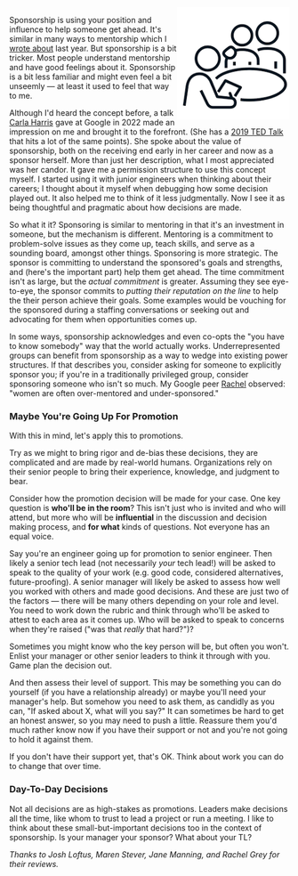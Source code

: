 <!--
.. title: Sponsoring
.. slug: sponsoring
.. date: 2025-03-30 12:00:00 UTC-08:00
.. tags: Management
.. category: 
.. link: 
.. description: 
.. type: text
.. status:
-->

<img style="float:right" class="postimage" src="/f/sponsor.png" alt="One person helping another while at being graded" width=40%>

Sponsorship is using your position and influence to help someone get ahead.
It's similar in many ways to mentorship which I [wrote about](/posts/mentoring)
last year. But sponsorship is a bit tricker. Most people understand mentorship
and have good feelings about it. Sponsorship is a bit less familiar and might
even feel a bit unseemly &mdash; at least it used to feel that way to me.

Although I'd heard the concept before, a talk [Carla Harris][] gave at Google in
2022 made an impression on me and brought it to the forefront. (She has a [2019
TED Talk][vid] that hits a lot of the same points). She spoke about the value of
sponsorship, both on the receiving end early in her career and now as a sponsor
herself. More than just her description, what I most appreciated was her candor.
It gave me a permission structure to use this concept myself. I started using it
with junior engineers when thinking about their careers; I thought about it
myself when debugging how some decision played out. It also helped me to think
of it less judgmentally. Now I see it as being thoughtful and pragmatic about
how decisions are made.

So what it it? Sponsoring is similar to mentoring in that it's an investment in
someone, but the mechanism is different. Mentoring is a commitment to
problem-solve issues as they come up, teach skills, and serve as a sounding
board, amongst other things. Sponsoring is more strategic. The sponsor is
committing to understand the sponsored's goals and strengths, and (here's the
important part) help them get ahead. The time commitment isn't as large, but the
_actual commitment_ is greater. Assuming they see eye-to-eye, the sponsor
commits to _putting their reputation on the line_ to help the their person
achieve their goals. Some examples would be vouching for the sponsored during a
staffing conversations or seeking out and advocating for them when opportunities
comes up.

In some ways, sponsorship acknowledges and even co-opts the "you have to know
somebody" way that the world actually works. Underrepresented groups can benefit
from sponsorship as a way to wedge into existing power structures. If that
describes you, consider asking for someone to explicitly sponsor you; if you're
in a traditionally privileged group, consider sponsoring someone who isn't so
much.  My Google peer [Rachel][] observed: "women are often over-mentored and
under-sponsored."

### Maybe You're Going Up For Promotion

With this in mind, let's apply this to promotions.

Try as we might to bring rigor and de-bias these decisions, they are complicated
and are made by real-world humans. Organizations rely on their senior people to
bring their experience, knowledge, and judgment to bear.

Consider how the promotion decision will be made for your case. One key question
is **who'll be in the room**? This isn't just who is invited and who will
attend, but more who will be **influential** in the discussion and decision
making process, and **for what** kinds of questions. Not everyone has an equal
voice.

Say you're an engineer going up for promotion to senior engineer. Then likely a
senior tech lead (not necessarily _your_ tech lead!) will be asked to speak to
the quality of your work (e.g. good code, considered alternatives,
future-proofing). A senior manager will likely be asked to assess how well you
worked with others and made good decisions. And these are just two of the
factors &mdash; there will be many others depending on your role and level. You
need to work down the rubric and think through who'll be asked to attest to each
area as it comes up. Who will be asked to speak to concerns when they're raised
("was that _really_ that hard?")?

Sometimes you might know who the key person will be, but often you won't. Enlist
your manager or other senior leaders to think it through with you. Game plan the
decision out.

And then assess their level of support. This may be something you can do
yourself (if you have a relationship already) or maybe you'll need your
manager's help. But somehow you need to ask them, as candidly as you can, "If
asked about X, what will you say?" It can sometimes be hard to get an honest
answer, so you may need to push a little. Reassure them you'd much rather know
now if you have their support or not and you're not going to hold it against
them.

If you don't have their support yet, that's OK. Think about work you can do
to change that over time.

### Day-To-Day Decisions

Not all decisions are as high-stakes as promotions. Leaders make decisions all
the time, like whom to trust to lead a project or run a meeting. I like to think
about these small-but-important decisions too in the context of sponsorship. Is
your manager your sponsor? What about your TL?

_Thanks to Josh Loftus, Maren Stever, Jane Manning, and Rachel Grey for their
reviews._

[Carla Harris]: https://www.carlaspearls.com/
[vid]: https://www.youtube.com/watch?v=gpE_W50OTUc
[Rachel]: https://www.linkedin.com/in/rachel-grey-b69319/